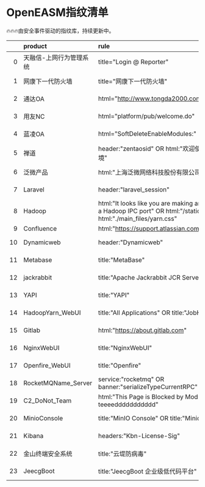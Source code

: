 # OpenEASM指纹清单 

 🔥🔥🔥由安全事件驱动的指纹库，持续更新中。

|    | product             | rule                                                                                                                                  | update_at   |
|---:|:--------------------|:--------------------------------------------------------------------------------------------------------------------------------------|:------------|
|  0 | 天融信-上网行为管理系统        | title="Login @ Reporter" || html:"欢迎访问 Reporter"                                                                                      | 2023-08-08  |
|  1 | 网康下一代防火墙            | title="网康下一代防火墙"                                                                                                                      | 2023-08-08  |
|  2 | 通达OA                | html="http://www.tongda2000.com"                                                                                                      | 2023-08-08  |
|  3 | 用友NC                | html="platform/pub/welcome.do"                                                                                                        | 2023-08-08  |
|  4 | 蓝凌OA                | html="SoftDeleteEnableModules:"                                                                                                       | 2023-08-08  |
|  5 | 禅道                  | header:"zentaosid" OR html:"欢迎使用禅道集成运行环境"                                                                                             | 2023-08-08  |
|  6 | 泛微产品                | html:"上海泛微网络科技股份有限公司"                                                                                                                 | 2023-08-08  |
|  7 | Laravel             | header:"laravel_session"                                                                                                              | 2023-08-08  |
|  8 | Hadoop              | html:"It looks like you are making an HTTP request to a Hadoop IPC port" OR html:"/static/hadoop.css" OR html:"./main_files/yarn.css" | 2023-08-08  |
|  9 | Confluence          | html:"https://support.atlassian.com/help/confluence" || header:"X-Confluence-Request-Time"                                            | 2023-08-08  |
| 10 | Dynamicweb          | header:"Dynamicweb"                                                                                                                   | 2023-08-08  |
| 11 | Metabase            | title:"MetaBase"                                                                                                                      | 2023-07-27  |
| 12 | jackrabbit          | title:"Apache Jackrabbit JCR Server"                                                                                                  | 2023-07-27  |
| 13 | YAPI                | title:"YAPI"                                                                                                                          | 2023-07-17  |
| 14 | HadoopYarn_WebUI    | title:"All Applications" OR title:"JobHistory"                                                                                        | 2023-07-17  |
| 15 | Gitlab              | html:"https://about.gitlab.com"                                                                                                       | 2023-07-17  |
| 16 | NginxWebUI          | title:"NginxWebUI"                                                                                                                    | 2023-07-17  |
| 17 | Openfire_WebUI      | title:"Openfire"                                                                                                                      | 2023-07-17  |
| 18 | RocketMQName_Server | service:"rocketmq" OR banner:"serializeTypeCurrentRPC"                                                                                | 2023-07-14  |
| 19 | C2_DoNot_Team       | html:"This Page is Blocked by Mod Security teeeeddddddddddd"                                                                          | 2023-07-13  |
| 20 | MinioConsole        | title:"MinIO Console" OR title:"Minio Browser"                                                                                        | 2023-07-12  |
| 21 | Kibana              | headers:"Kbn-License-Sig"                                                                                                             | 2023-07-12  |
| 22 | 金山终端安全系统            | title:"云堤防病毒"                                                                                                                         | 2023-07-12  |
| 23 | JeecgBoot           | title:"JeecgBoot 企业级低代码平台"                                                                                                            | 2023-07-12  |